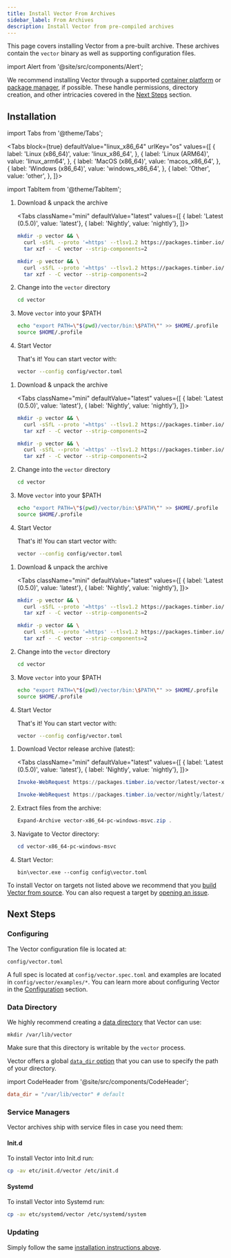 ```yaml
---
title: Install Vector From Archives
sidebar_label: From Archives
description: Install Vector from pre-compiled archives
---
```


This page covers installing Vector from a pre-built archive. These archives
contain the `vector` binary as well as supporting configuration files.

import Alert from '@site/src/components/Alert';

<Alert type="warning">

We recommend installing Vector through a supported [container
platform][docs.containers] or [package manager][docs.package_managers], if
possible. These handle permissions, directory creation, and other
intricacies covered in the [Next Steps](#next-steps) section.

</Alert>

## Installation

import Tabs from '@theme/Tabs';

<Tabs
  block={true}
  defaultValue="linux_x86_64"
  urlKey="os"
  values={[
    { label: 'Linux (x86_64)', value: 'linux_x86_64', },
    { label: 'Linux (ARM64)', value: 'linux_arm64', },
    { label: 'MacOS (x86_64)', value: 'macos_x86_64', },
    { label: 'Windows (x86_64)', value: 'windows_x86_64', },
    { label: 'Other', value: 'other', },
  ]}>

import TabItem from '@theme/TabItem';

<TabItem value="linux_x86_64">

1.  Download & unpack the archive
    
    <Tabs
      className="mini"
      defaultValue="latest"
      values={[
        { label: 'Latest (0.5.0)', value: 'latest'},
        { label: 'Nightly', value: 'nightly'},
      ]}>

    <TabItem value="latest">

    ```bash
    mkdir -p vector && \
      curl -sSfL --proto '=https' --tlsv1.2 https://packages.timber.io/vector/latest/vector-x86_64-unknown-linux-musl.tar.gz | \
      tar xzf - -C vector --strip-components=2
    ```

    </TabItem>
    <TabItem value="nightly">

    ```bash
    mkdir -p vector && \
      curl -sSfL --proto '=https' --tlsv1.2 https://packages.timber.io/vector/nightly/latest/vector-x86_64-unknown-linux-musl.tar.gz | \
      tar xzf - -C vector --strip-components=2
    ```

    </TabItem>
    </Tabs>

2.  Change into the `vector` directory

    ```bash
    cd vector
    ```

3.  Move `vector` into your $PATH

    ```bash
    echo "export PATH=\"$(pwd)/vector/bin:\$PATH\"" >> $HOME/.profile
    source $HOME/.profile
    ```

4.  Start Vector

    That's it! You can start vector with:

    ```bash
    vector --config config/vector.toml
    ```

</TabItem>
<TabItem value="linux_arm64">

1.  Download & unpack the archive
    
    <Tabs
      className="mini"
      defaultValue="latest"
      values={[
        { label: 'Latest (0.5.0)', value: 'latest'},
        { label: 'Nightly', value: 'nightly'},
      ]}>

    <TabItem value="latest">

    ```bash
    mkdir -p vector && \
      curl -sSfL --proto '=https' --tlsv1.2 https://packages.timber.io/vector/latest/vector-aarch64-unknown-linux-musl.tar.gz | \
      tar xzf - -C vector --strip-components=2
    ```

    </TabItem>
    <TabItem value="nightly">

    ```bash
    mkdir -p vector && \
      curl -sSfL --proto '=https' --tlsv1.2 https://packages.timber.io/vector/nightly/latest/vector-aarch64-unknown-linux-musl.tar.gz | \
      tar xzf - -C vector --strip-components=2
    ```

    </TabItem>
    </Tabs>

2.  Change into the `vector` directory

    ```bash
    cd vector
    ```

3.  Move `vector` into your $PATH

    ```bash
    echo "export PATH=\"$(pwd)/vector/bin:\$PATH\"" >> $HOME/.profile
    source $HOME/.profile
    ```

4.  Start Vector

    That's it! You can start vector with:

    ```bash
    vector --config config/vector.toml
    ```

</TabItem>
<TabItem value="macos_x86_64">

1.  Download & unpack the archive
    
    <Tabs
      className="mini"
      defaultValue="latest"
      values={[
        { label: 'Latest (0.5.0)', value: 'latest'},
        { label: 'Nightly', value: 'nightly'},
      ]}>

    <TabItem value="latest">

    ```bash
    mkdir -p vector && \
      curl -sSfL --proto '=https' --tlsv1.2 https://packages.timber.io/vector/latest/vector-x86_64-apple-darwin.tar.gz | \
      tar xzf - -C vector --strip-components=2
    ```

    </TabItem>
    <TabItem value="nightly">

    ```bash
    mkdir -p vector && \
      curl -sSfL --proto '=https' --tlsv1.2 https://packages.timber.io/vector/nightly/latest/vector-x86_64-apple-darwin.tar.gz | \
      tar xzf - -C vector --strip-components=2
    ```

    </TabItem>
    </Tabs>

2.  Change into the `vector` directory

    ```bash
    cd vector
    ```

3.  Move `vector` into your $PATH

    ```bash
    echo "export PATH=\"$(pwd)/vector/bin:\$PATH\"" >> $HOME/.profile
    source $HOME/.profile
    ```

4.  Start Vector

    That's it! You can start vector with:

    ```bash
    vector --config config/vector.toml
    ```

</TabItem>
<TabItem value="windows_x86_64">

1.  Download Vector release archive (latest):

    <Tabs
      className="mini"
      defaultValue="latest"
      values={[
        { label: 'Latest (0.5.0)', value: 'latest'},
        { label: 'Nightly', value: 'nightly'},
      ]}>

    <TabItem value="latest">

    ```powershell
    Invoke-WebRequest https://packages.timber.io/vector/latest/vector-x86_64-pc-windows-msvc.zip -OutFile vector-x86_64-pc-windows-msvc.zip
    ```

    </TabItem>
    <TabItem value="nightly">

    ```powershell
    Invoke-WebRequest https://packages.timber.io/vector/nightly/latest/vector-x86_64-pc-windows-msvc.zip -OutFile vector-x86_64-pc-windows-msvc.zip
    ```

    </TabItem>
    </Tabs>

2.  Extract files from the archive:

    ```powershell
    Expand-Archive vector-x86_64-pc-windows-msvc.zip .
    ```

3.  Navigate to Vector directory:

    ```powershell
    cd vector-x86_64-pc-windows-msvc
    ```
4.  Start Vector:

    ```powerhsell
    bin\vector.exe --config config\vector.toml
    ```

</TabItem>
<TabItem value="other">

To install Vector on targets not listed above we recommend that you [build
Vector from source][docs.from_source]. You can also request a target by
[opening an issue][urls.new_target].

</TabItem>
</Tabs>

## Next Steps

### Configuring

The Vector configuration file is located at:

```
config/vector.toml
```

A full spec is located at `config/vector.spec.toml` and examples are
located in `config/vector/examples/*`. You can learn more about configuring
Vector in the [Configuration][docs.configuration] section.

### Data Directory

We highly recommend creating a [data directory][docs.global-options#data-directory]
that Vector can use:

```
mkdir /var/lib/vector
```

<Alert type="warning">

Make sure that this directory is writable by the `vector` process.

</Alert>

Vector offers a global [`data_dir` option][docs.global-options#data_dir] that
you can use to specify the path of your directory.

import CodeHeader from '@site/src/components/CodeHeader';

<CodeHeader fileName="vector.toml" />

```toml
data_dir = "/var/lib/vector" # default
```

### Service Managers

Vector archives ship with service files in case you need them:

#### Init.d

To install Vector into Init.d run:

```bash
cp -av etc/init.d/vector /etc/init.d
```

#### Systemd

To install Vector into Systemd run:

```bash
cp -av etc/systemd/vector /etc/systemd/system
```

### Updating

Simply follow the same [installation instructions above](#installation).


[docs.configuration]: /docs/setup/configuration
[docs.containers]: /docs/setup/installation/containers
[docs.from_source]: /docs/setup/installation/manual/from-source
[docs.global-options#data-directory]: /docs/reference/global-options#data-directory
[docs.global-options#data_dir]: /docs/reference/global-options#data_dir
[docs.package_managers]: /docs/setup/installation/package-managers
[urls.new_target]: https://github.com/timberio/vector/issues/new?labels=Type%3A+Task&labels=Domain%3A+Operations
